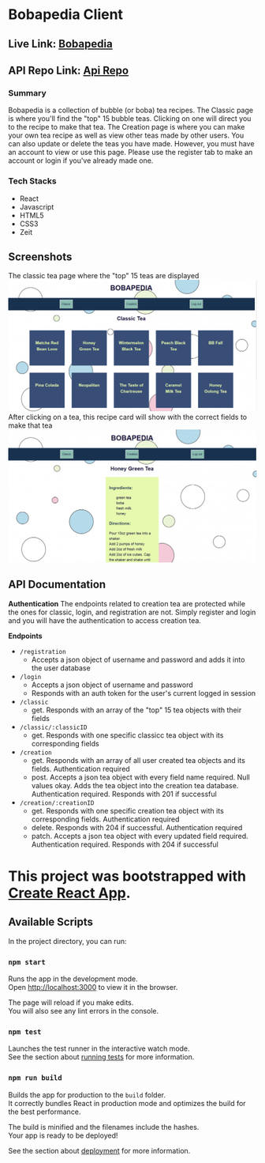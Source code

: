 # Bobapedia Client

## Live Link: [Bobapedia](https://bobapedia-client.now.sh/)

## API Repo Link: [Api Repo](https://github.com/jayelaguardia/bobapedia-server)

### Summary

Bobapedia is a collection of bubble (or boba) tea recipes. The Classic page is where you'll find the "top" 15 bubble teas. Clicking on one will direct you to the recipe to make that tea. The Creation page is where you can make your own tea recipe as well as view other teas made by other users. You can also update or delete the teas you have made. However, you must have an account to view or use this page. Please use the register tab to make an account or login if you've already made one.

### Tech Stacks

- React
- Javascript
- HTML5
- CSS3
- Zeit

## Screenshots
  The classic tea page where the "top" 15 teas are displayed
  ![Classic Tea Page](classicPage.PNG)
  After clicking on a tea, this recipe card will show with the correct fields to make that tea
  ![ClassicID Tea Recipe Page](classicID.PNG)

## API Documentation

**Authentication**
  The endpoints related to creation tea are protected while the ones for classic, login, and registration are not. Simply register and login and you will have the authentication to access creation tea.

**Endpoints**
+ `/registration`
  - Accepts a json object of username and password and adds it into the user database <br>
+ `/login`
  - Accepts a json object of username and password
  - Responds with an auth token for the user's current logged in session <br>
+ `/classic`
  - get. Responds with an array of the "top" 15 tea objects with their fields <br>
+ `/classic/:classicID`
  - get. Responds with one specific classicc tea object with its corresponding fields <br>
+ `/creation`
  - get. Responds with an array of all user created tea objects and its fields. Authentication required
  - post. Accepts a json tea object with every field name required. Null values okay. Adds the tea object into the creation tea database. Authentication required. Responds with 201 if successful <br>
+ `/creation/:creationID`
  - get. Responds with one specific creation tea object with its corresponding fields. Authentication required
  - delete. Responds with 204 if successful. Authentication required
  - patch. Accepts a json tea object with every updated field required. Authentication required. Responds with 204 if successful

# This project was bootstrapped with [Create React App](https://github.com/facebook/create-react-app).

## Available Scripts

In the project directory, you can run:

### `npm start`

Runs the app in the development mode.<br />
Open [http://localhost:3000](http://localhost:3000) to view it in the browser.

The page will reload if you make edits.<br />
You will also see any lint errors in the console.

### `npm test`

Launches the test runner in the interactive watch mode.<br />
See the section about [running tests](https://facebook.github.io/create-react-app/docs/running-tests) for more information.

### `npm run build`

Builds the app for production to the `build` folder.<br />
It correctly bundles React in production mode and optimizes the build for the best performance.

The build is minified and the filenames include the hashes.<br />
Your app is ready to be deployed!

See the section about [deployment](https://facebook.github.io/create-react-app/docs/deployment) for more information.
